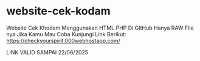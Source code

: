 # website-cek-kodam
Website Cek Khodam Menggunakan HTML PHP Di GItHub Hanya RAW File nya Jika Kamu Mau Coba Kunjungi Link Berikut:
https://checkyourspirit.000webhostapp.com/

LINK VALID SAMPAI 22/06/2025

